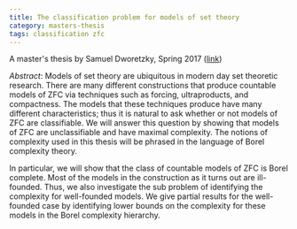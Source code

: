 ```yaml
---
title: The classification problem for models of set theory
category: masters-thesis
tags: classification zfc
---
```

A master's thesis by Samuel Dworetzky, Spring 2017 ([link](http://scholarworks.boisestate.edu/td/1253/))<!--more-->

*Abstract*: Models of set theory are ubiquitous in modern day set theoretic research. There are many different constructions that produce countable models of ZFC via techniques such as forcing, ultraproducts, and compactness. The models that these techniques produce have many different characteristics; thus it is natural to ask whether or not models of ZFC are classifiable. We will answer this question by showing that models of ZFC are unclassifiable and have maximal complexity. The notions of complexity used in this thesis will be phrased in the language of Borel complexity theory.

In particular, we will show that the class of countable models of ZFC is Borel complete. Most of the models in the construction as it turns out are ill-founded. Thus, we also investigate the sub problem of identifying the complexity for well-founded models. We give partial results for the well-founded case by identifying lower bounds on the complexity for these models in the Borel complexity hierarchy. 
